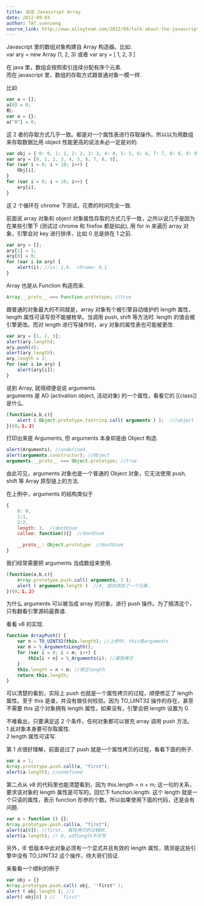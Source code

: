 ```yaml
---
title: 谈谈 Javascript Array
date: 2012-09-03
author: TAT.svenzeng
source_link: http://www.alloyteam.com/2012/09/talk-about-the-javascript-array/
---
```


<!-- {% raw %} - for jekyll -->

Javascript 里的数组对象构建自 Array 构造器。比如:  
var ary = new Array (1, 2, 3) 或者 var ary = \[ 1, 2, 3 ]

在 java 里，数组会按照索引连续分配有序个元素.  
而在 javascript 里，数组的存取方式跟普通对象一模一样.

比如

```javascript
var a = [];
a[0] = 0;
和;
var a = {};
a["0"] = 0;
```

这 2 者的存取方式几乎一致。都是对一个属性表进行存取操作。所以以为用数组来存取数据比用 object 性能更高的说法未必一定是对的.

```javascript
var obj = { 0: 0, 1: 1, 2: 2, 3: 3, 4: 4, 5: 5, 6: 6, 7: 7, 8: 8, 9: 9 };
var ary = [0, 1, 2, 3, 4, 5, 6, 7, 8, 9];
for (var i = 0; i < 10; i++) {
    Obj[i];
}
for (var i = 0; i < 10; i++) {
    ary[i];
}
```

这 2 个循环在 chrome 下测试，花费的时间完全一致.

前面说 array 对象和 object 对象属性存取的方式几乎一致，之所以说几乎是因为在某些引擎下 (测试过 chrome 和 firefox 都是如此), 用 for in 来遍历 array 对象，引擎会对 key 进行排序，比如 0 总是排在 1 之前.

```javascript
var ary = [];
ary[1] = 1;
ary[0] = 0;
for (var i in ary) {
    alert(i); //ie: 1,0.  chrome: 0,1
}
```

Array 也是从 Function 构造而来.

```javascript
Array.__proto__ === Function.prototype; //true
```

跟普通的对象最大的不同就是，array 对象有个被引擎自动维护的 length 属性，length 属性可读写但不能被枚举。当调用 push, shift 等方法时. length 的值会被引擎更改。而对 length 进行写操作时，ary 对象的属性表也可能被更改.

```javascript
var ary = [1, 2, 3];
alert(ary.length);
ary.push(4);
alert(ary.length);
ary.length = 2;
for (var i in ary) {
    alert(ary[i]);
}
```

说到 Array, 就得顺便说说 arguments.  
arguments 是 AO (activation object, 活动对象) 的一个属性，看看它的 \[\[class]] 是什么.

```javascript
(function(a,b,c){
	alert ( Object.prototype.toString.call( arguments ) );  //[object  Arguments]
})(0，1，2)
```

打印出来是 Arguments, 但 arguments 本身却是由 Object 构造.

```javascript
alert(Arguments); //undefined.
alert(arguments.constructor); //Object
arguments.__proto__ === Object.prototype; //true
```

由此可见，arguments 对象也是一个普通的 Object 对象，它无法使用 push, shift 等 Array 原型链上的方法.

在上例中，arguments 的结构类似于

```javascript
{
	0: 0,
	1:1,
	2:2,
	length: 3,  //dontEnum
	callee: function(){}  //dontEnum
 
	__proto__: Object.prototype  //dontEnum
}
```

我们经常需要把 arguments 当成数组来使用.

```javascript
(function(a,b,c){
	Array.prototype.push.call( arguments, 3 );
	alert ( arguments.length )  //4, 成功添加了一个元素.
})(0，1，2)
```

为什么 arguments 可以被当成 array 的对象，进行 push 操作。为了搞清这个，只有翻看引擎源码最靠谱.

看看 v8 的实现.

```javascript
function ArrayPush() {
    var n = TO_UINT32(this.length); //上例中, this是arguments
    var m = %_ArgumentsLength();
    for (var i = 0; i < m; i++) {
        this[i + n] = %_Arguments(i); //属性拷贝
    }
    this.length = n + m; //修正length
    return this.length;
}
```

可以清楚的看到，实际上 push 也就是一个属性拷贝的过程，顺便修正了 length 属性。至于 this 是谁，并没有做任何校验。因为 TO_UINT32 操作的存在，甚至不需要 this 这个对象拥有 length 属性，如果没有，引擎会把 length 设置为 0.

不难看出，只要满足这 2 个条件，任何对象都可以冒充 array 调用 push 方法。  
1 此对象本身要可存取属性.  
2 length 属性可读写.

第 1 点很好理解，前面说过了 push 就是一个属性拷贝的过程，看看下面的例子.

```javascript
var a = 1;
Array.prototype.push.call(a, "first");
alert(a.length); //undefined
```

第二点从 v8 的代码里也能清楚看到，因为 this.length = n + m; 这一句的关系， 要求该对象的 length 属性是可写的。回忆下 function.length. 这个 length 就是一个只读的属性，表示 function 形参的个数。所以如果使用下面的代码，还是会有问题.

```javascript
var a = function () {};
Array.prototype.push.call(a, "first");
alert(a[0]); //first， 属性拷贝的过程OK.
alert(a.length); // 0, a的length不可写
```

另外，IE 低版本中此对象必须有一个显式并且有效的 length 属性，猜测是这些引擎中没有 TO_UINT32 这个操作，待大哥们验证.

来看看一个顺利的例子

```javascript
var obj = {}
Array.prototype.push.call( obj, ''first" );
alert ( obj.length ); //1
alert( obj[0] ) //  'first"
```

<!-- {% endraw %} - for jekyll -->